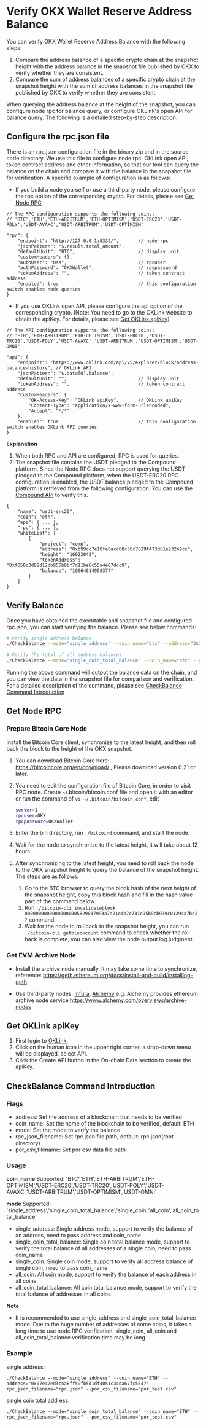 # Verify OKX Wallet Reserve Address Balance

You can verify OKX Wallet Reserve Address Balance with the following steps:
1. Compare the address balance of a specific crypto chain at the snapshot height with the address balance in the snapshot file published by OKX to verify whether they are consistent.
2. Compare the sum of address balances of a specific crypto chain at the snapshot height with the sum of address balances in the snapshot file published by OKX to verify whether they are consistent.

When querying the address balance at the height of the snapshot, you can configure node rpc for balance query, or configure OKLink's open API for balance query. The following is a detailed step-by-step description.

## Configure the rpc.json file

There is an rpc.json configuration file in the binary zip and in the source code directory. We use this file to configure node rpc, OKLink open API, token contract address and other information, so that our tool can query the balance on the chain and compare it with the balance in the snapshot file for verification. A specific example of configuration is as follows:

- If you build a node yourself or use a third-party node, please configure the rpc option of the corresponding crypto. For details, please see [Get Node RPC](#get-node-rpc)

```text
// The RPC configuration supports the following coins:
// 'BTC','ETH','ETH-ARBITRUM','ETH-OPTIMISM','USDT-ERC20','USDT-POLY','USDT-AVAXC','USDT-ARBITRUM','USDT-OPTIMISM'

"rpc": {
    "endpoint": "http://127.0.0.1:8332/",       // node rpc
    "jsonPattern": "$.result.total_amount",
    "defaultUnit": "BTC",                       // display unit
    "customHeaders": {},
    "authUser": "OKX",                          // rpcuser
    "authPassword": "OKXWallet",                // rpcpassword
    "tokenAddress": "",                         // token contract address
    "enabled": true                             // this configuration switch enables node queries
}
```

- If you use OKLink open API, please configure the api option of the corresponding crypto. (Note: You need to go to the OKLink website to obtain the apiKey. For details, please see [Get OKLink apiKey](#get-oklink-apikey))

```text
// The API configuration supports the following coins:
// 'ETH','ETH-ARBITRUM','ETH-OPTIMISM','USDT-ERC20','USDT-TRC20','USDT-POLY','USDT-AVAXC','USDT-ARBITRUM','USDT-OPTIMISM','USDT-OMNI'

"api": {
    "endpoint": "https://www.oklink.com/api/v5/explorer/block/address-balance-history", // OKLink API
    "jsonPattern": "$.data[0].balance",
    "defaultUnit": "",                          // display unit
    "tokenAddress": "",                         // token contract address
    "customHeaders": {
        "Ok-Access-Key": "OKLink apiKey",       // OKLink apiKey
        "Content-Type": "application/x-www-form-urlencoded",
        "Accept": "*/*"
    },
    "enabled": true                             // this configuration switch enables OKLink API queries
}
```

**Explanation**
1. When both RPC and API are configured, RPC is used for queries.
2. The snapshot file contains the USDT pledged to the Compound platform. Since the Node RPC does not support querying the USDT pledged to the Compound platform, when the USDT-ERC20 RPC configuration is enabled, the USDT balance pledged to the Compound platform is retrieved from the following configuration. You can use the [Compound API](https://api.compound.finance/api/v2/account?addresses%5B%5D=0xb99cc7e10fe0acc68c50c7829f473d81e23249cc&block_number=16023042) to verify this.

```text
{
    "name": "usdt-erc20",
    "coin": "eth",
    "api": { ... },
    "rpc": { ... },
    "whiteList": [
        {
            "project": "comp",
            "address": "0xb99cc7e10fe0acc68c50c7829f473d81e23249cc",
            "height": "16023042",
            "tokenAddress": "0xf650c3d88d12db855b8bf7d11be6c55a4e07dcc9",
            "balance": "10664614958377"
        }
    ]
}
```

## Verify Balance

Once you have obtained the executable and snapshot file and configured rpc.json, you can start verifying the balance. Please see below commands:

```bash
# Verify single address balance
./CheckBalance --mode="single_address" --coin_name="btc" --address="3A1JRKqfGGxoq2qSHLv85u4zn935VR9ToL" --por_csv_filename=okx_por_20221122.csv

# Verify the total of all address balances
./CheckBalance --mode="single_coin_total_balance" --coin_name="btc" --por_csv_filename=okx_por_20221122.csv

```

Running the above command will output the balance data on the chain, and you can view the data in the snapshot file for comparison and verification. For a detailed description of the command, please see [CheckBalance Command Introduction](#checkbalance-command-introduction)

## Get Node RPC

### Prepare Bitcoin Core Node

Install the Bitcoin Core client, synchronize to the latest height, and then roll back the block to the height of the OKX snapshot.

1. You can download Bitcoin Core here: <https://bitcoincore.org/en/download/> , Please download version 0.21 or later.
2. You need to edit the configuration file of Bitcoin Core, in order to visit RPC node. Create ~/.bitcoin/bitcoin.conf file and open it with an editor or run the command of `vi ~/.bitcoin/bitcoin.conf`, edit

    ```bash
    server=1
    rpcuser=OKX
    rpcpassword=OKXWallet
    ```

3. Enter the bin directory, run `./bitcoind` command, and start the node.
4. Wait for the node to synchronize to the latest height, it will take about 12 hours.
5. After synchronizing to the latest height, you need to roll back the node to the OKX snapshot height to query the balance of the snapshot height. The steps are as follows:
    1. Go to the BTC browser to query the block hash of the next height of the snapshot height, copy this block hash and fill in the hash value part of the command below.
    2. Run `./bitcoin-cli invalidateblock 00000000000000000005829017993a7a21e4b7c731c95b9cb979c01294a7bd27` command.
    3. Wait for the node to roll back to the snapshot height, you can run `./bitcoin-cli getblockcount` command to check whether the roll back is complete, you can also view the node output log judgment.

### Get EVM Archive Node

- Install the archive node manually. It may take some time to synchronize, reference: <https://geth.ethereum.org/docs/install-and-build/installing-geth>

- Use third-party nodes: [Infura](https://infura.io/), [Alchemy](https://alchemy.com/) e.g: Alchemy provides ethereum archive node service
  <https://www.alchemy.com/overviews/archive-nodes>

## Get OKLink apiKey

1. First login to [OKLink](https://www.oklink.com/en/account/login).
2. Click on the human icon in the upper right corner, a drop-down menu will be displayed, select API.
3. Click the Create API button in the On-chain Data section to create the apiKey.

## CheckBalance Command Introduction

### Flags

* address: Set the address of a blockchain that needs to be verified
* coin_name: Set the name of the blockchain to be verified, default: ETH
* mode: Set the mode to verify the balance
* rpc_json_filename: Set rpc.json file path, default: rpc.json(root directory)
* por_csv_filename: Set por csv data file path

### Usage

**coin_name** Supported: 'BTC','ETH','ETH-ARBITRUM','ETH-OPTIMISM','USDT-ERC20','USDT-TRC20','USDT-POLY','USDT-AVAXC','USDT-ARBITRUM','USDT-OPTIMISM','USDT-OMNI'

**mode** Supported: 'single_address','single_coin_total_balance','single_coin','all_coin','all_coin_total_balance'

* single_address: Single address mode, support to verify the balance of an address, need to pass address and coin_name
* single_coin_total_balance: Single coin total balance mode, support to verify the total balance of all addresses of a single coin, need to pass coin_name
* single_coin: Single coin mode, support to verify all address balance of single coin, need to pass coin_name
* all_coin: All coin mode, support to verify the balance of each address in all coins
* all_coin_total_balance: All coin total balance mode, support to verify the total balance of addresses in all coins

**Note**

* It is recommended to use single_address and single_coin_total_balance mode. Due to the huge number of addresses of some coins, it takes a long time to use node RPC verification, single_coin, all_coin and all_coin_total_balance verification time may be long

### Example

single address:

```shell
./CheckBalance --mode="single_address" --coin_name="ETH" --address="0x07e47ed3c5a8ff59fb5d1df4051c34da67fc5547" --rpc_json_filename="rpc.json" --por_csv_filename="por_test.csv"
```

single coin total address:

```shell
./CheckBalance --mode="single_coin_total_balance" --coin_name="ETH" --rpc_json_filename="rpc.json" --por_csv_filename="por_test.csv"
```
